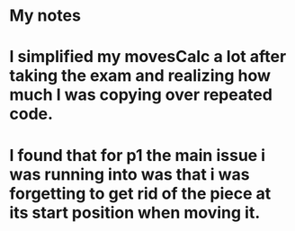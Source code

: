 # My notes
# I simplified my movesCalc a lot after taking the exam and realizing how much I was copying over repeated code. 
# I found that for p1 the main issue i was running into was that i was forgetting to get rid of the piece at its start position when moving it. 